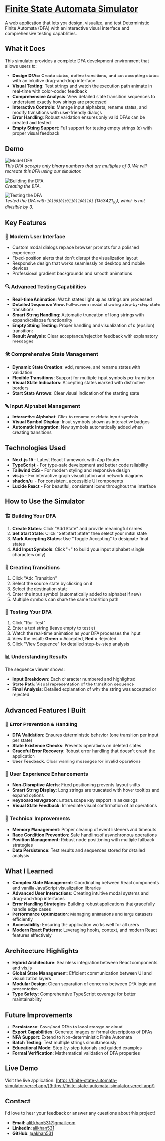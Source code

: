 # [Finite State Automata Simulator](https://finite-state-automata-simulator.vercel.app/)

A web application that lets you design, visualize, and test Deterministic Finite Automata (DFA) with an interactive visual interface and comprehensive testing capabilities.

## What it Does

This simulator provides a complete DFA development environment that allows users to:
- **Design DFAs**: Create states, define transitions, and set accepting states with an intuitive drag-and-drop interface
- **Visual Testing**: Test strings and watch the execution path animate in real-time with color-coded feedback
- **Comprehensive Analysis**: View detailed state transition sequences to understand exactly how strings are processed
- **Interactive Controls**: Manage input alphabets, rename states, and modify transitions with user-friendly dialogs
- **Error Handling**: Robust validation ensures only valid DFAs can be created and tested
- **Empty String Support**: Full support for testing empty strings (ε) with proper visual feedback

## Demo

![Model DFA](https://github.com/akhan531/Finite-State-Automata-Simulator/blob/main/demos/modelDFA.png?raw=true)  
*This DFA accepts only binary numbers that are multiples of 3. We will recreate this DFA using our simulator.*

![Building the DFA](https://github.com/akhan531/Finite-State-Automata-Simulator/blob/main/demos/buildingDFA.gif?raw=true)  
*Creating the DFA.*

![Testing the DFA](https://github.com/akhan531/Finite-State-Automata-Simulator/blob/main/demos/testingDFA.gif?raw=true)  
*Tested the DFA with `101001010011011001101` (1353421<sub>10</sub>), which is not divisible by 3.*   

## Key Features

### 🎨 **Modern User Interface**
- Custom modal dialogs replace browser prompts for a polished experience
- Fixed-position alerts that don't disrupt the visualization layout
- Responsive design that works seamlessly on desktop and mobile devices
- Professional gradient backgrounds and smooth animations

### 🔍 **Advanced Testing Capabilities**
- **Real-time Animation**: Watch states light up as strings are processed
- **Detailed Sequence View**: Full-screen modal showing step-by-step state transitions
- **Smart String Handling**: Automatic truncation of long strings with expand/collapse functionality
- **Empty String Testing**: Proper handling and visualization of ε (epsilon) transitions
- **Result Analysis**: Clear acceptance/rejection feedback with explanatory messages

### 🛠 **Comprehensive State Management**
- **Dynamic State Creation**: Add, remove, and rename states with validation
- **Flexible Transitions**: Support for multiple input symbols per transition
- **Visual State Indicators**: Accepting states marked with distinctive borders
- **Start State Arrows**: Clear visual indication of the starting state

### 🔤 **Input Alphabet Management**
- **Interactive Alphabet**: Click to rename or delete input symbols
- **Visual Symbol Display**: Input symbols shown as interactive badges
- **Automatic Integration**: New symbols automatically added when creating transitions

## Technologies Used

- **Next.js 15** - Latest React framework with App Router
- **TypeScript** - For type-safe development and better code reliability
- **Tailwind CSS** - For modern styling and responsive design
- **vis.js** - For interactive graph visualization and network diagrams
- **shadcn/ui** - For consistent, accessible UI components
- **Lucide React** - For beautiful, consistent icons throughout the interface

## How to Use the Simulator

### 🏗️ **Building Your DFA**

1. **Create States**: Click "Add State" and provide meaningful names
2. **Set Start State**: Click "Set Start State" then select your initial state
3. **Mark Accepting States**: Use "Toggle Accepting" to designate final states
4. **Add Input Symbols**: Click "+" to build your input alphabet (single characters only)

### 🔗 **Creating Transitions**

1. Click "Add Transition"
2. Select the source state by clicking on it
3. Select the destination state
4. Enter the input symbol (automatically added to alphabet if new)
5. Multiple symbols can share the same transition path

### 🧪 **Testing Your DFA**

1. Click "Run Test" 
2. Enter a test string (leave empty to test ε)
3. Watch the real-time animation as your DFA processes the input
4. View the result: **Green** = Accepted, **Red** = Rejected
5. Click "View Sequence" for detailed step-by-step analysis

### 📊 **Understanding Results**

The sequence viewer shows:
- **Input Breakdown**: Each character numbered and highlighted
- **State Path**: Visual representation of the transition sequence
- **Final Analysis**: Detailed explanation of why the string was accepted or rejected

## Advanced Features I Built

### 🎯 **Error Prevention & Handling**
- **DFA Validation**: Ensures deterministic behavior (one transition per input per state)
- **State Existence Checks**: Prevents operations on deleted states
- **Graceful Error Recovery**: Robust error handling that doesn't crash the application
- **User Feedback**: Clear warning messages for invalid operations

### 🎨 **User Experience Enhancements**
- **Non-Disruptive Alerts**: Fixed positioning prevents layout shifts
- **Smart String Display**: Long strings are truncated with hover tooltips and expand options
- **Keyboard Navigation**: Enter/Escape key support in all dialogs
- **Visual State Feedback**: Immediate visual confirmation of all operations

### 🔧 **Technical Improvements**
- **Memory Management**: Proper cleanup of event listeners and timeouts
- **Race Condition Prevention**: Safe handling of asynchronous operations
- **Position Management**: Robust node positioning with multiple fallback strategies
- **Data Persistence**: Test results and sequences stored for detailed analysis

## What I Learned

- **Complex State Management**: Coordinating between React components and vanilla JavaScript visualization libraries
- **Advanced User Interactions**: Creating intuitive modal systems and drag-and-drop interfaces
- **Error Handling Strategies**: Building robust applications that gracefully handle edge cases
- **Performance Optimization**: Managing animations and large datasets efficiently
- **Accessibility**: Ensuring the application works well for all users
- **Modern React Patterns**: Leveraging hooks, context, and modern React features effectively

## Architecture Highlights

- **Hybrid Architecture**: Seamless integration between React components and vis.js
- **Global State Management**: Efficient communication between UI and visualization layers
- **Modular Design**: Clean separation of concerns between DFA logic and presentation
- **Type Safety**: Comprehensive TypeScript coverage for better maintainability

## Future Improvements

- **Persistence**: Save/load DFAs to local storage or cloud
- **Export Capabilities**: Generate images or formal descriptions of DFAs
- **NFA Support**: Extend to Non-deterministic Finite Automata
- **Batch Testing**: Test multiple strings simultaneously
- **Educational Mode**: Step-by-step tutorials and guided examples
- **Formal Verification**: Mathematical validation of DFA properties

## Live Demo

Visit the live application: [https://finite-state-automata-simulator.vercel.app/](https://finite-state-automata-simulator.vercel.app/)

## Contact

I'd love to hear your feedback or answer any questions about this project!

- **Email**: [alibkhan531@gmail.com](mailto:alibkhan531@gmail.com)
- **LinkedIn**: [alikhan531](https://www.linkedin.com/in/alikhan531/)
- **GitHub**: [@akhan531](https://github.com/akhan531)
